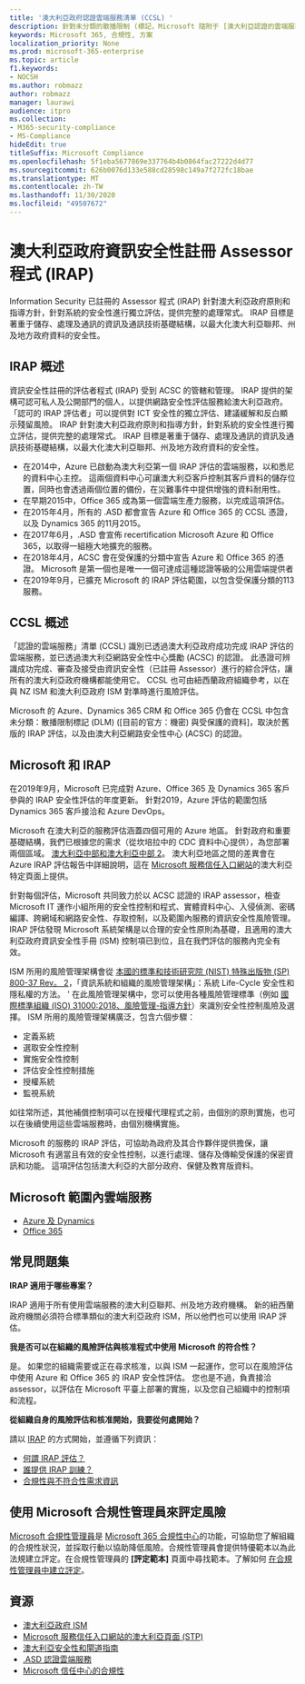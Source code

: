 ```yaml
---
title: '澳大利亞政府認證雲端服務清單 (CCSL) '
description: 針對未分類的散播限制 (標記，Microsoft 隨附于 [澳大利亞認證的雲端服務] 清單中，以 IRAP) 與受保護的資料為基礎，且以澳大利亞網路安全性中心 (的評估和認證為基礎 ACSC) 。
keywords: Microsoft 365, 合規性, 方案
localization_priority: None
ms.prod: microsoft-365-enterprise
ms.topic: article
f1.keywords:
- NOCSH
ms.author: robmazz
author: robmazz
manager: laurawi
audience: itpro
ms.collection:
- M365-security-compliance
- MS-Compliance
hideEdit: true
titleSuffix: Microsoft Compliance
ms.openlocfilehash: 5f1eba5677869e337764b4b0864fac27222d4d77
ms.sourcegitcommit: 626b0076d133e588cd28598c149a7f272fc18bae
ms.translationtype: MT
ms.contentlocale: zh-TW
ms.lasthandoff: 11/30/2020
ms.locfileid: "49507672"
---
```

# <a name="australian-government-information-security-registered-assessor-program-irap"></a>澳大利亞政府資訊安全性註冊 Assessor 程式 (IRAP) 

Information Security 已註冊的 Assessor 程式 (IRAP) 針對澳大利亞政府原則和指導方針，針對系統的安全性進行獨立評估，提供完整的處理常式。 IRAP 目標是著重于儲存、處理及通訊的資訊及通訊技術基礎結構，以最大化澳大利亞聯邦、州及地方政府資料的安全性。

## <a name="irap-overview"></a>IRAP 概述

資訊安全性註冊的評估者程式 (IRAP) 受到 ACSC 的管轄和管理。 IRAP 提供的架構可認可私人及公開部門的個人，以提供網路安全性評估服務給澳大利亞政府。 「認可的 IRAP 評估者」可以提供對 ICT 安全性的獨立評估、建議緩解和反白顯示殘留風險。 IRAP 針對澳大利亞政府原則和指導方針，針對系統的安全性進行獨立評估，提供完整的處理常式。 IRAP 目標是著重于儲存、處理及通訊的資訊及通訊技術基礎結構，以最大化澳大利亞聯邦、州及地方政府資料的安全性。

- 在2014中，Azure 已啟動為澳大利亞第一個 IRAP 評估的雲端服務，以和悉尼的資料中心主控。 這兩個資料中心可讓澳大利亞客戶控制其客戶資料的儲存位置，同時也會透過兩個位置的備份，在災難事件中提供增強的資料耐用性。
- 在早期2015中，Office 365 成為第一個雲端生產力服務，以完成這項評估。
- 在2015年4月，所有的 .ASD 都會宣告 Azure 和 Office 365 的 CCSL 憑證，以及 Dynamics 365 的11月2015。
- 在2017年6月，.ASD 會宣佈 recertification Microsoft Azure 和 Office 365，以取得一組極大地擴充的服務。
- 在2018年4月，ACSC 會在受保護的分類中宣告 Azure 和 Office 365 的憑證。 Microsoft 是第一個也是唯一一個可達成這種認證等級的公用雲端提供者
- 在2019年9月，已擴充 Microsoft 的 IRAP 評估範圍，以包含受保護分類的113服務。

## <a name="ccsl-overview"></a>CCSL 概述

「認證的雲端服務」清單 (CCSL) 識別已透過澳大利亞政府成功完成 IRAP 評估的雲端服務，並已透過澳大利亞網路安全性中心獎勵 (ACSC) 的認證。 此憑證可辨識成功完成、審查及接受由資訊安全性（已註冊 Assessor）進行的綜合評估，讓所有的澳大利亞政府機構都能使用它。 CCSL 也可由紐西蘭政府組織參考，以在與 NZ ISM 和澳大利亞政府 ISM 對準時進行風險評估。

Microsoft 的 Azure、Dynamics 365 CRM 和 Office 365 仍會在 CCSL 中包含未分類：散播限制標記 (DLM)  ([目前的官方：機密) 與受保護的資料]，取決於舊版的 IRAP 評估，以及由澳大利亞網路安全性中心 (ACSC) 的認證。

## <a name="microsoft-and-irap"></a>Microsoft 和 IRAP

在2019年9月，Microsoft 已完成對 Azure、Office 365 及 Dynamics 365 客戶參與的 IRAP 安全性評估的年度更新。 針對2019，Azure 評估的範圍包括 Dynamics 365 客戶接洽和 Azure DevOps。

Microsoft 在澳大利亞的服務評估涵蓋四個可用的 Azure 地區。 針對政府和重要基礎結構，我們已根據您的需求（從坎培拉中的 CDC 資料中心提供），為您部署兩個區域。 [澳大利亞中部和澳大利亞中部 2](https://azure.microsoft.com/global-infrastructure/australia/)。 澳大利亞地區之間的差異會在 Azure IRAP 評估報告中詳細說明，這在 [Microsoft 服務信任入口網站](https://aka.ms/au-irap)的澳大利亞特定頁面上提供。

針對每個評估，Microsoft 共同致力於以 ACSC 認證的 IRAP assessor，檢查 Microsoft IT 運作小組所用的安全性控制和程式、實體資料中心、入侵偵測、密碼編譯、跨網域和網路安全性、存取控制，以及範圍內服務的資訊安全性風險管理。 IRAP 評估發現 Microsoft 系統架構是以合理的安全性原則為基礎，且適用的澳大利亞政府資訊安全性手冊 (ISM) 控制項已到位，且在我們評估的服務內完全有效。

ISM 所用的風險管理架構會從 [本國的標準和技術研究院 (NIST) 特殊出版物 (SP) 800-37 Rev。 2](https://csrc.nist.gov/publications/detail/sp/800-37/rev-2/final)，「資訊系統和組織的風險管理架構」：系統 Life-Cycle 安全性和隱私權的方法。 ' 在此風險管理架構中，您可以使用各種風險管理標準（例如 [國際標準組織 (ISO) 31000:2018、風險管理-指導方針](https://www.iso.org/standard/65694.html)）來識別安全性控制風險及選擇。 ISM 所用的風險管理架構廣泛，包含六個步驟：

- 定義系統
- 選取安全性控制
- 實施安全性控制
- 評估安全性控制措施
- 授權系統
- 監視系統

如往常所述，其他補償控制項可以在授權代理程式之前，由個別的原則實施，也可以在後續使用這些雲端服務時，由個別機構實施。

Microsoft 的服務的 IRAP 評估，可協助為政府及其合作夥伴提供擔保，讓 Microsoft 有適當且有效的安全性控制，以進行處理、儲存及傳輸受保護的保密資訊和功能。 這項評估包括澳大利亞的大部分政府、保健及教育版資料。

## <a name="microsoft-in-scope-cloud-services"></a>Microsoft 範圍內雲端服務

- [Azure 及 Dynamics](https://aka.ms/AzureCompliance)
- [Office 365](https://aka.ms/Office365ComplianceOfferings)

## <a name="frequently-asked-questions"></a>常見問題集

**IRAP 適用于哪些專案？**

IRAP 適用于所有使用雲端服務的澳大利亞聯邦、州及地方政府機構。 新的紐西蘭政府機關必須符合標準類似的澳大利亞政府 ISM，所以他們也可以使用 IRAP 評估。

**我是否可以在組織的風險評估與核准程式中使用 Microsoft 的符合性？**

是。 如果您的組織需要或正在尋求核准，以與 ISM 一起運作，您可以在風險評估中使用 Azure 和 Office 365 的 IRAP 安全性評估。 您也是不過，負責接洽 assessor，以評估在 Microsoft 平臺上部署的實施，以及您自己組織中的控制項和流程。

**從組織自身的風險評估和核准開始，我要從何處開始？**

請以 [IRAP](https://www.cyber.gov.au/irap/what-irap) 的方式開始，並遵循下列資訊：

- [何謂 IRAP 評估？](https://acsc.gov.au/infosec/irap/irap_assessments.htm)
- [誰提供 IRAP 訓練？](https://acsc.gov.au/infosec/irap/training.htm)
- [合規性與不符合性需求資訊](https://acsc.gov.au/infosec/irap/compliance.htm)

## <a name="use-microsoft-compliance-manager-to-assess-your-risk"></a>使用 Microsoft 合規性管理員來評定風險

[Microsoft 合規性管理員](https://docs.microsoft.com/microsoft-365/compliance/compliance-manager)是 [Microsoft 365 合規性中心](https://docs.microsoft.com/microsoft-365/compliance/microsoft-365-compliance-center)的功能，可協助您了解組織的合規性狀況，並採取行動以協助降低風險。合規性管理員會提供特優範本以為此法規建立評定。在合規性管理員的 **[評定範本]** 頁面中尋找範本。了解如何 [在合規性管理員中建立評定](https://docs.microsoft.com/microsoft-365/compliance/compliance-manager-assessments)。

## <a name="resources"></a>資源

- [澳大利亞政府 ISM](https://acsc.gov.au/infosec/ism/index.htm)
- [Microsoft 服務信任入口網站的澳大利亞頁面 (STP) ](https://aka.ms/au-irap)
- [澳大利亞安全性和閘道指南](https://docs.microsoft.com/azure/azure-australia)
- [.ASD 認證雲端服務](https://acsc.gov.au/infosec/irap/certified_clouds.htm)
- [Microsoft 信任中心的合規性](https://www.microsoft.com/trust-center/compliance/compliance-overview)
